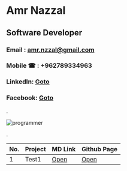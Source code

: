 # Amr Nazzal

## Software Developer

### Email  : amr.nzzal@gmail.com
### Mobile &phone; : +962789334963
### LinkedIn: [Goto](https://www.linkedin.com/in/amr-nzzal/)
### Facebook: [Goto](https://www.facebook.com/amr.nzzal)
.

![programmer](https://st.depositphotos.com/1429923/3996/v/600/depositphotos_39965389-stock-illustration-flat-vector-illustration-of-programmer.jpg)

.


No. |         Project         | MD Link             | Github Page
--- | ------------------------| --------------------|-------------------------------
1   |        Test1   | [Open]()| [Open]()
